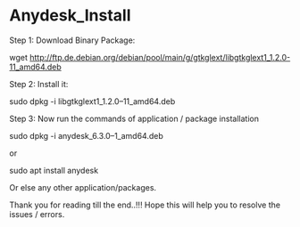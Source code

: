 # Anydesk_Install

 Step 1: Download Binary Package:

wget http://ftp.de.debian.org/debian/pool/main/g/gtkglext/libgtkglext1_1.2.0-11_amd64.deb

Step 2: Install it:

sudo dpkg -i libgtkglext1_1.2.0–11_amd64.deb

Step 3: Now run the commands of application / package installation

sudo dpkg -i anydesk_6.3.0–1_amd64.deb

or

sudo apt install anydesk

Or else any other application/packages.

Thank you for reading till the end..!!! Hope this will help you to resolve the issues / errors.
